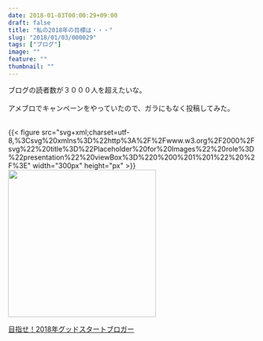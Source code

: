 ```yaml
---
date: 2018-01-03T00:00:29+09:00
draft: false
title: "私の2018年の目標は・・・"
slug: "2018/01/03/000029"
tags: ["ブログ"]
image: ""
feature: ""
thumbnail: ""
---
```

<div>ブログの読者数が３０００人を超えたいな。</div><div> </div><div>アメブロでキャンペーンをやっていたので、ガラにもなく投稿してみた。</div><div> </div><p>{{< figure src="svg+xml;charset=utf-8,%3Csvg%20xmlns%3D%22http%3A%2F%2Fwww.w3.org%2F2000%2Fsvg%22%20title%3D%22Placeholder%20for%20Images%22%20role%3D%22presentation%22%20viewBox%3D%220%200%201%201%22%20%2F%3E" width="300px" height="px" >}}<noscript><img alt="" src="https://stat100.ameba.jp/blog/img/stamp/cpn/goodstart_2018/stamp.png" width="300"></noscript></p><p><a href="goodstart_2018" target="_blank">目指せ！2018年グッドスタートブロガー</a></p>

